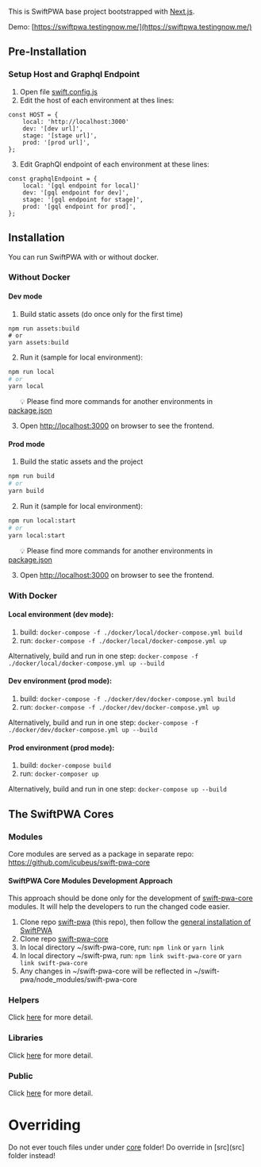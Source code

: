 This is SwiftPWA base project bootstrapped with [Next.js](https://nextjs.org/).

Demo: [https://swiftpwa.testingnow.me/](https://swiftpwa.testingnow.me/)


## Pre-Installation
### Setup Host and Graphql Endpoint
1. Open file [swift.config.js](swift.config.js)
2. Edit the host of each environment at thes lines:
```
const HOST = {
    local: 'http://localhost:3000'
    dev: '[dev url]',
    stage: '[stage url]',
    prod: '[prod url]',
};
```
3. Edit GraphQl endpoint of each environment at these lines:
```
const graphqlEndpoint = {
    local: '[gql endpoint for local]'
    dev: '[gql endpoint for dev]',
    stage: '[gql endpoint for stage]',
    prod: '[gql endpoint for prod]',
};
```

## Installation
You can run SwiftPWA with or without docker.
### Without Docker
#### Dev mode
1. Build static assets (do once only for the first time)
```
npm run assets:build
# or
yarn assets:build
```
2. Run it (sample for local environment):
```bash
npm run local
# or
yarn local
``` 
&nbsp;&nbsp;&nbsp;&nbsp;&nbsp;&nbsp;:bulb: Please find more commands for another environments in [package.json](package.json)  

3. Open [http://localhost:3000](http://localhost:3000) on browser to see the frontend.

#### Prod mode
1. Build the static assets and the project
```bash
npm run build
# or
yarn build
```
2. Run it (sample for local environment):
```bash
npm run local:start
# or
yarn local:start
```
&nbsp;&nbsp;&nbsp;&nbsp;&nbsp;&nbsp;:bulb: Please find more commands for another environments in [package.json](package.json)  

3. Open [http://localhost:3000](http://localhost:3000) on browser to see the frontend.

### With Docker
#### Local environment (dev mode): 
1. build: `docker-compose -f ./docker/local/docker-compose.yml build`
2. run: `docker-compose -f ./docker/local/docker-compose.yml up`


Alternatively, build and run in one step: `docker-compose -f ./docker/local/docker-compose.yml up --build`


#### Dev environment (prod mode): 
1. build: `docker-compose -f ./docker/dev/docker-compose.yml build`
2. run: `docker-compose -f ./docker/dev/docker-compose.yml up`

Alternatively, build and run in one step: `docker-compose -f ./docker/dev/docker-compose.yml up --build`

#### Prod environment (prod mode):
1. build: `docker-compose build`
2. run: `docker-composer up`

Alternatively, build and run in one step: `docker-compose up --build`

## The SwiftPWA Cores
### Modules
Core modules are served as a package in separate repo: https://github.com/icubeus/swift-pwa-core

#### SwiftPWA Core Modules Development Approach
This approach should be done only for the development of [swift-pwa-core](https://github.com/icubeus/swift-pwa-core/) modules. It will help the developers to run the changed code easier.
1. Clone repo [swift-pwa](https://github.com/icubeus/swift-pwa/) (this repo), then follow the [general installation of SwiftPWA](https://github.com/icubeus/swift-pwa#installation)
2. Clone repo [swift-pwa-core](https://github.com/icubeus/swift-pwa-core/)
3. In local directory ~/swift-pwa-core, run: `npm link` or `yarn link`
4. In local directory ~/swift-pwa, run: `npm link swift-pwa-core` or `yarn link swift-pwa-core`
5. Any changes in ~/swift-pwa-core will be reflected in ~/swift-pwa/node_modules/swift-pwa-core

### Helpers
Click [here](core/helpers/readme.md) for more detail.
### Libraries
Click [here](core/lib/readme.md) for more detail.
### Public
Click [here](core/public/readme.md) for more detail.

# Overriding
Do not ever touch files under under [core](core) folder!
Do override in [src](src] folder instead!
